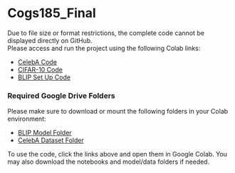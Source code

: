 # Cogs185_Final

Due to file size or format restrictions, the complete code cannot be displayed directly on GitHub.  
Please access and run the project using the following Colab links:

- [CelebA Code](https://colab.research.google.com/drive/1GomVp59kFx-POKSIQqIqR9aB--DgMCBW?usp=drive_link)
- [CIFAR-10 Code](https://colab.research.google.com/drive/1VvwlIg6FGPDfowPTcw6sj7Erlf8mEYki?usp=sharing) 
- [BLIP Set Up Code](https://colab.research.google.com/drive/1GomVp59kFx-POKSIQqIqR9aB--DgMCBW?usp=sharing)

### Required Google Drive Folders

Please make sure to download or mount the following folders in your Colab environment:

- [BLIP Model Folder](https://drive.google.com/drive/folders/1XwnBPWrpAyS9rKt0NzbbiDcVZRSKQ6tR?usp=sharing)  
- [CelebA Dataset Folder](https://drive.google.com/drive/folders/1_4mbWA1b7oXPq0ME_7WFrOkCXwecmmxJ?usp=sharing)

To use the code, click the links above and open them in Google Colab. You may also download the notebooks and model/data folders if needed.

